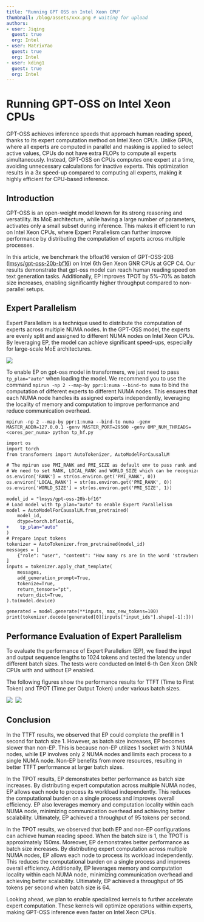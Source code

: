 ```yaml
---
title: "Running GPT OSS on Intel Xeon CPU"
thumbnail: /blog/assets/xxx.png # waiting for upload
authors:
- user: Jiqing
  guest: true
  org: Intel
- user: MatrixYao
  guest: true
  org: Intel
- user: kding1
  guest: true
  org: Intel
---
```



# Running GPT-OSS on Intel Xeon CPUs

GPT-OSS achieves inference speeds that approach human reading speed, thanks to its expert computation method on Intel Xeon CPUs. Unlike GPUs, where all experts are computed in parallel and masking is applied to select active values, CPUs do not have extra FLOPs to compute all experts simultaneously. Instead, GPT-OSS on CPUs computes one expert at a time, avoiding unnecessary calculations for inactive experts. This optimization results in a 3x speed-up compared to computing all experts, making it highly efficient for CPU-based inference.


## Introduction

GPT-OSS is an open-weight model known for its strong reasoning and versatility. Its MoE architecture, while having a large number of parameters, activates only a small subset during inference. This makes it efficient to run on Intel Xeon CPUs, where Expert Parallelism can further improve performance by distributing the computation of experts across multiple processes.

In this article, we benchmark the bfloat16 version of GPT-OSS-20B ([lmsys/gpt-oss-20b-bf16](https://huggingface.co/lmsys/gpt-oss-20b-bf16)) on Intel 6th Gen Xeon GNR CPUs at GCP C4. Our results demonstrate that gpt-oss model can reach human reading speed on text generation tasks. Additionally, EP improves TPOT by 5%–70% as batch size increases, enabling significantly higher throughput compared to non-parallel setups.


## Expert Parallelism

Expert Parallelism is a technique used to distribute the computation of experts across multiple NUMA nodes. In the GPT-OSS model, the experts are evenly split and assigned to different NUMA nodes on Intel Xeon CPUs. By leveraging EP, the model can achieve significant speed-ups, especially for large-scale MoE architectures.

<kbd>
  <img src="assets/gpt-oss-on-intel-xeon/expert_parallelism.png">
</kbd>

To enable EP on gpt-oss model in transformers, we just need to pass `tp_plan="auto"` when loading the model. We recommend you to use the command `mpirun -np 2 --map-by ppr:1:numa --bind-to numa` to bind the computation of different experts to different NUMA nodes. This ensures that each NUMA node handles its assigned experts independently, leveraging the locality of memory and computation to improve performance and reduce communication overhead.

`mpirun -np 2 --map-by ppr:1:numa --bind-to numa -genv MASTER_ADDR=127.0.0.1 -genv MASTER_PORT=29500 -genv OMP_NUM_THREADS=<cores_per_numa> python tp_hf.py`

```diff
import os
import torch
from transformers import AutoTokenizer, AutoModelForCausalLM

# The mpirun use PMI_RANK and PMI_SIZE as default env to pass rank and world size.
# We need to set RANK, LOCAL_RANK and WORLD_SIZE which can be recognized by transformers.
os.environ['RANK'] = str(os.environ.get('PMI_RANK', 0))
os.environ['LOCAL_RANK'] = str(os.environ.get('PMI_RANK', 0))
os.environ['WORLD_SIZE'] = str(os.environ.get('PMI_SIZE', 1))

model_id = "lmsys/gpt-oss-20b-bf16"
# Load model with tp_plan="auto" to enable Expert Parallelism
model = AutoModelForCausalLM.from_pretrained(
    model_id,
    dtype=torch.bfloat16,
+    tp_plan="auto"
)
# Prepare input tokens
tokenizer = AutoTokenizer.from_pretrained(model_id)
messages = [
    {"role": "user", "content": "How many rs are in the word 'strawberry'?"},
]
inputs = tokenizer.apply_chat_template(
    messages,
    add_generation_prompt=True,
    tokenize=True,
    return_tensors="pt",
    return_dict=True,
).to(model.device)

generated = model.generate(**inputs, max_new_tokens=100)
print(tokenizer.decode(generated[0][inputs["input_ids"].shape[-1]:]))
```


## Performance Evaluation of Expert Parallelism

To evaluate the performance of Expert Parallelism (EP), we fixed the input and output sequence lengths to 1024 tokens and tested the latency under different batch sizes. The tests were conducted on Intel 6-th Gen Xeon GNR CPUs with and without EP enabled.

The following figures show the performance results for TTFT (Time to First Token) and TPOT (Time per Output Token) under various batch sizes.

<kbd>
  <img src="assets/gpt-oss-on-intel-xeon/TTFT-gpt-oss.png">
</kbd>

<kbd>
  <img src="assets/gpt-oss-on-intel-xeon/TPOT-gpt-oss.png">
</kbd>


## Conclusion

In the TTFT results, we observed that EP could complete the prefill in 1 second for batch size 1. However, as batch size increases, EP becomes slower than non-EP. This is because non-EP utilizes 1 socket with 3 NUMA nodes, while EP involves only 2 NUMA nodes and limits each process to a single NUMA node. Non-EP benefits from more resources, resulting in better TTFT performance at larger batch sizes.

In the TPOT results, EP demonstrates better performance as batch size increases. By distributing expert computation across multiple NUMA nodes, EP allows each node to process its workload independently. This reduces the computational burden on a single process and improves overall efficiency. EP also leverages memory and computation locality within each NUMA node, minimizing communication overhead and achieving better scalability. Ultimately, EP achieved a throughput of 95 tokens per second.

In the TPOT results, we observed that both EP and non-EP configurations can achieve human reading speed. When the batch size is 1, the TPOT is approximately 150ms. Moreover, EP demonstrates better performance as batch size increases. By distributing expert computation across multiple NUMA nodes, EP allows each node to process its workload independently. This reduces the computational burden on a single process and improves overall efficiency. Additionally, EP leverages memory and computation locality within each NUMA node, minimizing communication overhead and achieving better scalability. Ultimately, EP achieved a throughput of 95 tokens per second when batch size is 64.

Looking ahead, we plan to enable specialized kernels to further accelerate expert computation. These kernels will optimize operations within experts, making GPT-OSS inference even faster on Intel Xeon CPUs.